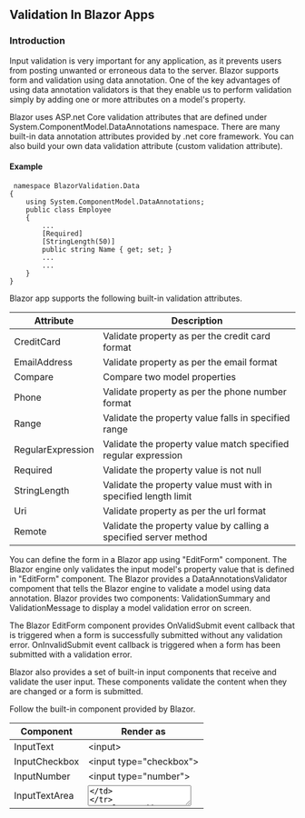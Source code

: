 ## Validation In Blazor Apps

### Introduction 
Input validation is very important for any application, as it prevents users from posting unwanted or erroneous data to the server. Blazor supports form and validation using data annotation. One of the key advantages of using data annotation validators is that they enable us to perform validation simply by adding one or more attributes on a model's property.
 
Blazor uses ASP.net Core validation attributes that are defined under System.ComponentModel.DataAnnotations namespace. There are many built-in data annotation attributes provided by .net core framework. You can also build your own data validation attribute (custom validation attribute).

#### Example

```
 namespace BlazorValidation.Data  
{  
    using System.ComponentModel.DataAnnotations;  
    public class Employee  
    {  
        ...  
        [Required]  
        [StringLength(50)]  
        public string Name { get; set; }  
        ...  
        ...  
    }  
}
```
Blazor app supports the following built-in validation attributes.

| Attribute  | Description |
| ------------- | ------------- |
| CreditCard  | Validate property as per the credit card format  |
| EmailAddress  | Validate property as per the email format  |
| Compare  | Compare two model properties  |
| Phone  | Validate property as per the phone number format  |
| Range  | Validate the property value falls in specified range  |
| RegularExpression  | Validate the property value match specified regular expression  |
| Required  | Validate the property value is not null  |
| StringLength  | Validate the property value must with in specified length limit  |
| Uri  | Validate property as per the url format  |
| Remote  | Validate the property value by calling a specified server method  |

You can define the form in a Blazor app using "EditForm" component. The Blazor engine only validates the input model's property value that is defined in "EditForm" component. The Blazor provides a DataAnnotationsValidator compoment that tells the Blazor engine to validate a model using data annotation. Blazor provides two components: ValidationSummary and ValidationMessage to display a model validation error on screen.
 
The Blazor EditForm component provides OnValidSubmit event callback that is triggered when a form is successfully submitted without any validation error. OnInvalidSubmit event callback is triggered when a form has been submitted with a validation error.
 
Blazor also provides a set of built-in input components that receive and validate the user input. These components validate the content when they are changed or a form is submitted.
 
Follow the built-in component provided by Blazor.

| Component  | Render as |
| ------------- | ------------- |
| InputText  |  \<input>  |
| InputCheckbox  |  <input type=\"checkbox\">  |
| InputNumber  |  <input type=\"number\">  |
| InputTextArea  |  <textarea>  |
| InputSelect  |   \<select>  |
| InputDate  |  <input type=\"date\">  | 

#### Example

In the following example, Employee model has various properties and is decorated with a built-in validation data annotation attribute. 

```
namespace BlazorValidation.Data  
{  
    using System.ComponentModel.DataAnnotations;  
    public class EmployeeModel  
    {  
        public int Id { get; set; }  
        [Required]  
        [StringLength(50)]  
        public string Name { get; set; }  
        [Required]  
        [EmailAddress]  
        public string EmailAddress { get; set; }  
        [Required]  
        [Phone]  
        public string PhoneNumer { get; set; }  
        [Required]  
        [CreditCard]  
        public string CreditCardNumer { get; set; }  
  
    }  
}
```

Employee Razor page contains the EditForm component. Under the EditForm component, DataAnnotationsValidator and ValidationSummary component are defined. So, the Blazor engine will validate the inputs using data annotation and list down all form validation as a summary on the submit button click.

```
@page "/editemployee"  
@using BlazorValidation.Data;  
  
<h1>Add/Edit Employee</h1>  
  
<EditForm Model="@employee" OnValidSubmit="HandleValidSubmit">  
    <DataAnnotationsValidator />  
    <ValidationSummary />  
    <div class="row content">  
        <div class="col-md-2"><label for="Name">Name</label></div>  
        <div class="col-md-3"><InputText id="name" @bind-Value="employee.Name" /></div>  
    </div>  
    <div class="row content">  
        <div class="col-md-2"><label for="EmailAddress">Email</label></div>  
        <div class="col-md-3"><InputText id="EmailAddress" @bind-Value="employee.EmailAddress" /></div>  
    </div>  
    <div class="row content">  
        <div class="col-md-2"><label for="PhoneNumer">Phone</label></div>  
        <div class="col-md-3"><InputText id="PhoneNumer" @bind-Value="employee.PhoneNumer" /></div>  
    </div>  
    <div class="row content">  
        <div class="col-md-2"><label for="CreditCardNumer">Credit Card Numer</label></div>  
        <div class="col-md-3"><InputText id="CreditCardNumer" @bind-Value="employee.CreditCardNumer" /></div>  
    </div>  
    <div class="row content">  
        <button type="submit">Submit</button>  
    </div>  
  
</EditForm>  
  
@code {  
    EmployeeModel employee = new EmployeeModel();     
    private void HandleValidSubmit()  
    {  
        Console.WriteLine("OnValidSubmit");  
    }  
} 
```

Using ValidationMessage component, you can show a validation message for individual components. This component has a "for" attribute that is used to specify the field for the validation using lambda expression.

```
@page "/editemployeeindividual"  
@using BlazorValidation.Data;  
  
<h1>Add/Edit Employee</h1>  
  
<EditForm Model="@employee" OnValidSubmit="HandleValidSubmit">  
    <DataAnnotationsValidator />  
    <div class="row content">  
        <div class="col-md-2"><label for="Name">Name</label></div>  
        <div class="col-md-3"><InputText id="name" @bind-Value="employee.Name" /></div>  
        <div class="col-md-5"><ValidationMessage For="@(() => employee.Name)" /> </div>  
        </div>  
    <div class="row content">  
        <div class="col-md-2"><label for="EmailAddress">Email</label></div>  
        <div class="col-md-3"><InputText id="EmailAddress" @bind-Value="employee.EmailAddress" /></div>  
        <div class="col-md-5"><ValidationMessage For="@(() => employee.EmailAddress)" /> </div>  
    </div>  
    <div class="row content">  
        <div class="col-md-2"><label for="PhoneNumer">Phone</label></div>  
        <div class="col-md-3"><InputText id="PhoneNumer" @bind-Value="employee.PhoneNumer" /></div>  
        <div class="col-md-5"><ValidationMessage For="@(() => employee.PhoneNumer)" /> </div>  
    </div>  
    <div class="row content">  
        <div class="col-md-2"><label for="CreditCardNumer">Credit Card Numer</label></div>  
        <div class="col-md-3"><InputText id="CreditCardNumer" @bind-Value="employee.CreditCardNumer" /></div>  
        <div class="col-md-5"><ValidationMessage For="@(() => employee.CreditCardNumer)" /> </div>  
    </div>  
    <div class="row content">  
        <button type="submit">Submit</button>  
    </div>  
  
</EditForm>  
  
@code {  
    EmployeeModel employee = new EmployeeModel();     
    private void HandleValidSubmit()  
    {  
        Console.WriteLine("OnValidSubmit");  
    }  
} 
```

## Does Blazor support custom validation attribute?

Yes, Blazor also supports the custom validation attribute. The custom validation attribute must inherit from ValidationAttribute and needs to implement the overridable method "IsValid". This method returns ValidationResult and based on this the Blazor engine decides whether input value is valid or not.

#### Example
 
In the following example, custom validation attribute is created that only allows one(1). The "IsValid" method returns ValidationResult.Success if value is one; else it returns an error message.

```
namespace BlazorValidation.Data  
{  
    using System;  
    using System.ComponentModel.DataAnnotations;  
    public class AllowOneValidationAttribute : ValidationAttribute  
    {  
        protected override ValidationResult IsValid(object value,  
        ValidationContext validationContext)  
        {  
  
            int valueInt = Convert.ToInt32(value);  
            if (valueInt == 1)  
            {  
                return ValidationResult.Success;  
            }  
  
            return new ValidationResult("Error: only one is allowed in this property.",  
                new[] { validationContext.MemberName });  
        }  
    }  
}
```

## Validate the complex property

The DataAnnotationsValidator component only validates top-level properties of the model. It does not validate collection or complex-type properties of model class. The Blazor provides ObjectGraphDataAnnotationsValidator to validate the entire model object including collection and complex-type properties.
 
This component is defined in Microsoft.AspNetCore.Blazor.DataAnnotations.Validation package and currently it is in an experimental stage. To use ObjectGraphDataAnnotationsValidator component, you need to install said package from NuGet.

```
<EditForm Model="@model" OnValidSubmit="HandleValidSubmit">  
    <ObjectGraphDataAnnotationsValidator />  
    ...  
</EditForm>
```

All complex and collection type model properties must be decorated with ValidateComplexType attribute.

```
namespace BlazorValidation.Data  
{  
    using System.ComponentModel.DataAnnotations;  
    public class ComplexModel  
    {  
        [ValidateComplexType]  
        public EmployeeModel Employee { get; set; }  
    }  
}
```

### Summary

Blazor supports data annotation validation. The data annotation validation attributes are easy to use and help us to reduce code size as well as re-usability. Using ObjectGraphDataAnnotationsValidator component, you can also validate complex type or collection type model, however it is in the experimental stage. 
